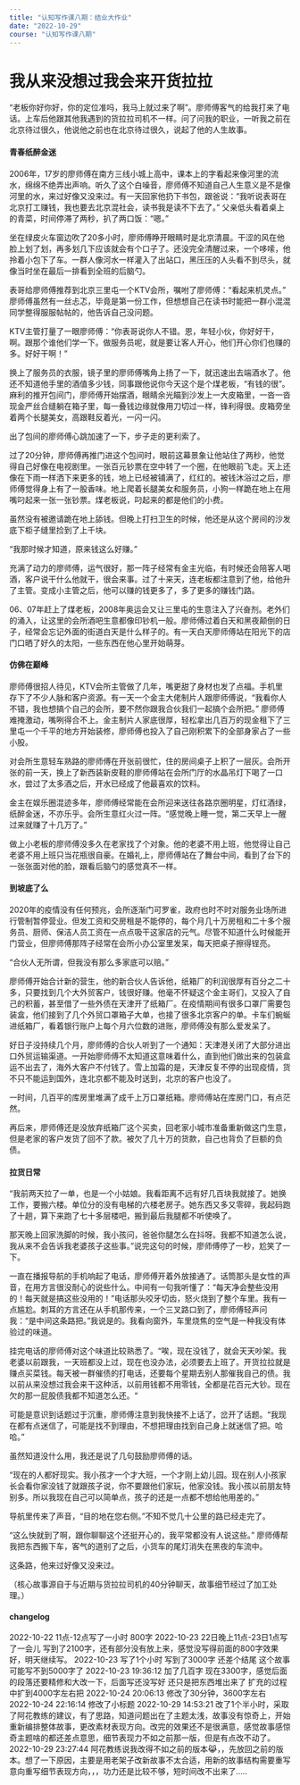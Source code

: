 ```yaml
---
title: "认知写作课八期：结业大作业"
date: "2022-10-29"
course: "认知写作课八期"
---
```


# 我从来没想过我会来开货拉拉

“老板你好你好，你的定位准吗，我马上就过来了啊”。廖师傅客气的给我打来了电话。上车后他跟其他我遇到的货拉拉司机不一样。问了问我的职业，一听我之前在北京待过很久，他说他之前也在北京待过很久，说起了他的人生故事。

#### 青春纸醉金迷

2006年，17岁的廖师傅在南方三线小城上高中，课本上的字看起来像河里的流水，绵绵不绝弄出声响。听久了这个白噪音，廖师傅不知道自己人生意义是不是像河里的水，来过好像又没来过。有一天回家他扔下书包，跟爸说：“我听说表哥在北京打工赚钱，我也要去北京混社会，读书我是读不下去了。” 父亲低头看着桌上的青菜，时间停滞了两秒，扒了两口饭：“嗯。”

坐在绿皮火车窗边吹了20多小时，廖师傅睁开眼睛时是北京清晨。干涩的风在他脸上划了划，再多划几下应该就会有个口子了。还没完全清醒过来，一个哆嗦，他拎着小包下了车。一群人像河水一样灌入了出站口，黑压压的人头看不到尽头，就像当时坐在最后一排看到全班的后脑勺。

表哥给廖师傅推荐到北京三里屯一个KTV会所，嘱咐了廖师傅：“看起来机灵点。” 廖师傅虽然有一丝忐忑，毕竟是第一份工作，但想想自己在读书时能把一群小混混同学整得服服帖帖的，他告诉自己没问题。

KTV主管打量了一眼廖师傅：“你表哥说你人不错。恩，年轻小伙，你好好干，啊。跟那个谁他们学一下。做服务员呢，就是要让客人开心，他们开心你们也赚的多。好好干啊！”

换上了服务员的衣服，镜子里的廖师傅嘴角上扬了一下，就迅速出去端酒水了。他还不知道他手里的酒值多少钱，同事跟他说你今天这个是个煤老板，“有钱的很”。麻利的推开包间门，廖师傅开始摆酒，眼睛余光瞄到沙发上一大皮箱里，一沓一沓现金严丝合缝躺在箱子里，每一叠钱边缘就像用刀切过一样，锋利得很。皮箱旁坐着两个长腿美女，高跟鞋反着光，一闪一闪。

出了包间的廖师傅心跳加速了一下，步子走的更利索了。

过了20分钟，廖师傅再推门进这个包间时，眼前这幕景象让他站住了两秒，他觉得自己好像在电视剧里。一张百元钞票在空中转了一个圈，在他眼前飞走。天上还像在下雨一样洒下来更多的钱，地上已经被铺满了，红红的。被钱沐浴过之后，廖师傅觉得身上有了一股香味。地上爬着长腿美女和服务员，小狗一样跪在地上在用嘴叼起来一张一张钞票。煤老板说，叼起来的都是他们的小费。

虽然没有被邀请跪在地上舔钱。但晚上打扫卫生的时候，他还是从这个房间的沙发底下柜子缝里捡到了上千块。

“我那时候才知道，原来钱这么好赚。”

充满了动力的廖师傅，运气很好，那一阵子经常有金主光临，有时候还会陪客人喝酒，客户说干什么他就干，很会来事。过了十来天，连老板都注意到了他，给他升了主管。变成小主管之后，他可以赚的钱更多了，多了更多的赚钱门路。

06、07年赶上了煤老板，2008年奥运会又让三里屯的生意注入了兴奋剂。老外们的涌入，让这里的会所酒吧生意都像印钞机一般。廖师傅过着白天和黑夜颠倒的日子，经常会忘记外面的街道白天是什么样子的。有一天白天廖师傅站在阳光下的店门口晒了好久的太阳，一些东西在他心里开始萌芽。

#### 仿佛在巅峰

廖师傅很招人待见，KTV会所主管做了几年，嘴更甜了身材也发了点福。手机里存下了不少人脉和客户资源。有一天一个金主大佬制片人跟廖师傅说，“我看你人不错，我也想搞个自己的会所，要不然你跟我合伙我们一起搞个会所把。” 廖师傅难掩激动，嘴咧得合不上。金主制片人家底很厚，轻松拿出几百万的现金租下了三里屯一个千平的地方开始装修，廖师傅也投入了自己刚积累下的全部身家占了一些小股。

对会所生意轻车熟路的廖师傅在开张前很忙，住的房间桌子上积了一层灰。会所开张的前一天，换上了新西装新皮鞋的廖师傅站在会所门厅的水晶吊灯下喝了一口水，尝过了太多酒之后，开水已经成了他最喜欢的饮料。

金主在娱乐圈混迹多年，廖师傅经常能在会所迎来送往各路京圈明星，灯红酒绿，纸醉金迷，不亦乐乎。会所生意红火过一阵。“感觉晚上睡一觉，第二天早上一醒过来就赚了十几万了。” 

做上小老板的廖师傅没多久在老家找了个对象。他的老婆不用上班，他觉得让自己老婆不用上班只当花瓶很自豪。在婚礼上，廖师傅站在了舞台中间，看到了台下的一张张面对他的脸，跟看后脑勺的感觉真不一样。

#### 到坡底了么

2020年的疫情没有任何预兆，会所逐渐门可罗雀，政府也时不时对服务业场所进行管制暂停营业。但发工资和交房租是不能停的，每个月几十万房租和二十多个服务员、厨师、保洁人员工资在一点点吸干这家店的元气。尽管不知道什么时候能开门营业，但廖师傅那阵子经常在会所小办公室里发呆，每天把桌子擦得锃亮。

“合伙人无所谓，但我没有那么多家底可以赔。”

廖师傅开始合计新的营生，他的新合伙人告诉他，纸箱厂的利润很厚有百分之二十多，只要找到几个大外贸客户，钱很好赚。他毫不怀疑这个金主哥们，又投入了自己的积蓄，甚至借了一些外债在天津开了纸箱厂。在疫情期间有很多口罩厂需要包装盒，他们接到了几个外贸口罩箱子大单，也接了很多北京客户的单。卡车们蜿蜒进纸箱厂，看着银行账户上每个月六位数的进账，廖师傅没有那么爱发呆了。

好日子没持续几个月，廖师傅的合伙人听到了一个通知：天津港关闭了大部分进出口外贸运输渠道。一开始廖师傅不太知道这意味着什么，直到他们做出来的包装盒运不出去了，海外大客户不付钱了。雪上加霜的是，天津反复不停的出现疫情，货不只不能运到国外，连北京都不能及时送到，北京的客户也没了。

一时间，几百平的库房里堆满了成千上万口罩纸箱。廖师傅站在库房门口，有点茫然。

再后来，廖师傅还是没放弃纸箱厂这个买卖，回老家小城市准备重新做这门生意，但是老家的客户发货了回不了款。被欠了几十万的货款，自己也背负了巨额的负债。

#### 拉货日常

“我前两天拉了一单，也是一个小姑娘。我看距离不远有好几百块我就接了。她换工作，要搬六楼。单位分的没有电梯的六楼老房子。她东西又多又零碎，我起码跑了十趟，算下来跑了七十多层楼吧，搬到最后我腿都不听使唤了。

那天晚上回家洗脚的时候，我小孩问，爸爸你腿怎么在抖呀。我都不知道怎么说，我从来不会告诉我老婆孩子这些事。”说完这句的时候，廖师傅停了一秒，尬笑了一下。

一直在播报导航的手机响起了电话，廖师傅开着外放接通了。话筒那头是女性的声音，在用方言很没耐心的说些什么。中间有一句我听懂了：“每天净会整些没用的！每天就是搞这些没用的！”电话那头咬牙切齿，怒火烧到了整个车里。我有一点尴尬。刺耳的方言还在从手机那传来，一个三叉路口到了，廖师傅轻声问我：“是中间这条路把。”我说是的。我看向窗外，车里烧焦的空气是一种我没有体验过的味道。

挂完电话的廖师傅对这个味道比较熟悉了。“唉，现在没钱了，就会天天吵架。我老婆以前跟我，一天班都没上过，现在也没办法，必须要去上班了。开货拉拉就是赚点买菜钱。每天被一群催债的打电话，还要每个星期去别人那催我自己的债。我以前从来没想过我会来干这种活，以前用钱都不用零钱，全都是花百元大钞。现在欠的那一屁股债我都不知道怎么还。“

可能是意识到话题过于沉重，廖师傅注意到我快接不上话了，岔开了话题。“我现在都有点迷信了，可能是找不到理由，不想把理由找到自己身上就迷信了把。哈哈。”

虽然知道没什么用，我还是说了几句鼓励廖师傅的话。

“现在的人都好现实。我小孩才一个才大班，一个才刚上幼儿园。现在别人小孩家长会看你家没钱了就跟孩子说，你不要跟他们家玩，他家没钱。我小孩以前朋友特别多。所以我现在自己可以简单点，孩子的还是一点都不想给他用差的。”

导航里传来了声音，“目的地在您右侧。”不知不觉几十公里的路已经走完了。

“这么快就到了啊，跟你聊聊这个还挺开心的，我平常都没有人说这些。” 廖师傅帮我把东西搬下车，客气的道别了之后，小货车的尾灯消失在黑夜的车流中。

这条路，他来过好像又没来过。


（核心故事源自于与近期与货拉拉司机的40分钟聊天，故事细节经过了加工处理。）


#### changelog

2022-10-22 11点-12点写了一小时 800字
2022-10-23 22日晚上11点-23日1点写了一会儿 写到了2100字，还有部分没有放上来，感觉没写得前面的800字效果好，明天继续写。
2022-10-23 写了1个小时 写到了3000字 还差个结尾 这个故事可能写不到5000字了
2022-10-23 19:36:12 加了几百字 现在3300字，感觉后面的段落还要精修和大改一下，后面写还没写好 还只是把东西堆出来了 扩充的过程中扩到4000字左右把
2022-10-24 20:06:13 修改了30分钟，3600字左右
2022-10-24 22:16:14 修改了小标题
2022-10-29 14:53:21 改了1个半小时，采取了阿花教练的建议，有了思路，知道问题出在了主题太浅，故事没有惊奇上，开始重新编排整体故事，更改素材表现方向。改完的效果还不是很满意，感觉故事感惊奇主题啥的都还差点意思，细节表现力不如之前那一版，但是有点改不动了。
2022-10-29 23:27:44 阿花教练说我改得不如之前的版本😹，，先放回之前的版本。想了一下原因，主要是用老架子改新故事不太合适，用新的故事结构需要重写意向重写细节表现方向，，，功力还是比较不够，短时间改不出来了.....